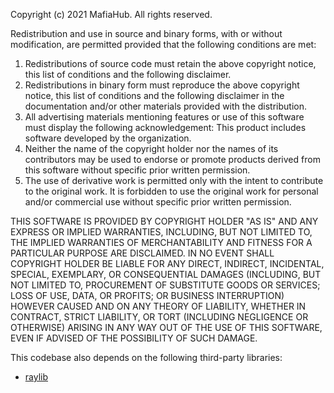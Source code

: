 Copyright (c) 2021 MafiaHub. All rights reserved.

Redistribution and use in source and binary forms, with or without modification, are permitted provided that the following conditions are met:

1. Redistributions of source code must retain the above copyright notice, this list of conditions and the following disclaimer.
2. Redistributions in binary form must reproduce the above copyright notice, this list of conditions and the following disclaimer in the documentation and/or other materials provided with the distribution.
3. All advertising materials mentioning features or use of this software must display the following acknowledgement:
This product includes software developed by the organization.
4. Neither the name of the copyright holder nor the names of its contributors may be used to endorse or promote products derived from this software without specific prior written permission.
5. The use of derivative work is permitted only with the intent to contribute to the original work. It is forbidden to use the original work for personal and/or commercial use without specific prior written permission.

THIS SOFTWARE IS PROVIDED BY COPYRIGHT HOLDER "AS IS" AND ANY EXPRESS OR IMPLIED WARRANTIES, INCLUDING, BUT NOT LIMITED TO, THE IMPLIED WARRANTIES OF MERCHANTABILITY AND FITNESS FOR A PARTICULAR PURPOSE ARE DISCLAIMED. IN NO EVENT SHALL COPYRIGHT HOLDER BE LIABLE FOR ANY DIRECT, INDIRECT, INCIDENTAL, SPECIAL, EXEMPLARY, OR CONSEQUENTIAL DAMAGES (INCLUDING, BUT NOT LIMITED TO, PROCUREMENT OF SUBSTITUTE GOODS OR SERVICES; LOSS OF USE, DATA, OR PROFITS; OR BUSINESS INTERRUPTION) HOWEVER CAUSED AND ON ANY THEORY OF LIABILITY, WHETHER IN CONTRACT, STRICT LIABILITY, OR TORT (INCLUDING NEGLIGENCE OR OTHERWISE) ARISING IN ANY WAY OUT OF THE USE OF THIS SOFTWARE, EVEN IF ADVISED OF THE POSSIBILITY OF SUCH DAMAGE.

This codebase also depends on the following third-party libraries:
- [raylib](https://www.raylib.com/)

